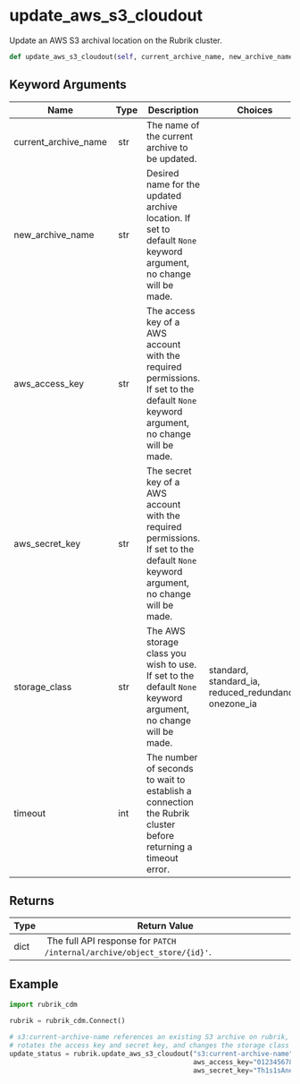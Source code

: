 # update_aws_s3_cloudout

Update an AWS S3 archival location on the Rubrik cluster.

```py
def update_aws_s3_cloudout(self, current_archive_name, new_archive_name=None, aws_access_key=None, aws_secret_key=None, storage_class=None, timeout=180):
```


## Keyword Arguments

| Name        | Type | Description                                                                 | Choices | Default |
|-------------|------|-----------------------------------------------------------------------------|---------|---------|
| current_archive_name  | str | The name of the current archive to be updated. |  |  |
| new_archive_name  | str | Desired name for the updated archive location. If set to default `None` keyword argument, no change will be made.  |  | None |
| aws_access_key  | str | The access key of a AWS account with the required permissions. If set to the default `None` keyword argument, no change will be made.  |  | None |
| aws_secret_key  | str | The secret key of a AWS account with the required permissions. If set to the default `None` keyword argument, no change will be made.  |  | None |
| storage_class  | str | The AWS storage class you wish to use. If set to the default `None` keyword argument, no change will be made.  | standard, standard_ia, reduced_redundancy, onezone_ia | None  |
| timeout  | int | The number of seconds to wait to establish a connection the Rubrik cluster before returning a timeout error.  |  | 180 |

## Returns

| Type | Return Value                                                                                  |
|------|-----------------------------------------------------------------------------------------------|
| dict | The full API response for `PATCH /internal/archive/object_store/{id}'`. |



## Example

```py
import rubrik_cdm

rubrik = rubrik_cdm.Connect()

# s3:current-archive-name references an existing S3 archive on rubrik, the below example changes the name,
# rotates the access key and secret key, and changes the storage class to one zone IA
update_status = rubrik.update_aws_s3_cloudout("s3:current-archive-name", new_archive_name="s3:new-archive-name",
                                              aws_access_key="01234567890ABCDEFGHI",
                                              aws_secret_key="Th1s1sAnewS3cretKey", storage_class="onezone_ia")

```
